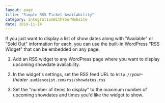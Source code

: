 ```yaml
---
layout: page
title: "Simple RSS Ticket Availability"
category: IntegrationWithYourWebsite
date: 2019-11-14
---
```


If you just want to display a list of show dates along with
"Available" or "Sold Out" information for each, you can use the
built-in WordPress "RSS Widget" that can be embedded on any page.

1) Add an RSS widget to any WordPress page where you want to display
upcoming showdate availability.

2) In the widget's settings, set the RSS feed URL to
`http://`_your-theater_`.audience1st.com/rss/showdates.rss`

3) Set the "number of items to display" to the maximum number of
upcoming showdates and times you'd like the widget to show.
